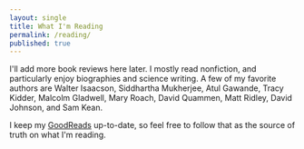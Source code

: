 ```yaml
---
layout: single
title: What I'm Reading
permalink: /reading/
published: true
---
```


I'll add more book reviews here later. I mostly read nonfiction, and particularly enjoy biographies and science writing. 
A few of my favorite authors are Walter Isaacson, Siddhartha Mukherjee, Atul Gawande, 
Tracy Kidder, Malcolm Gladwell, Mary Roach, David Quammen, Matt Ridley, David Johnson, and Sam Kean.


I keep my [GoodReads](https://www.goodreads.com/user/show/33961466-david-merrick) up-to-date, 
so feel free to follow that as the source of truth on what I'm reading.